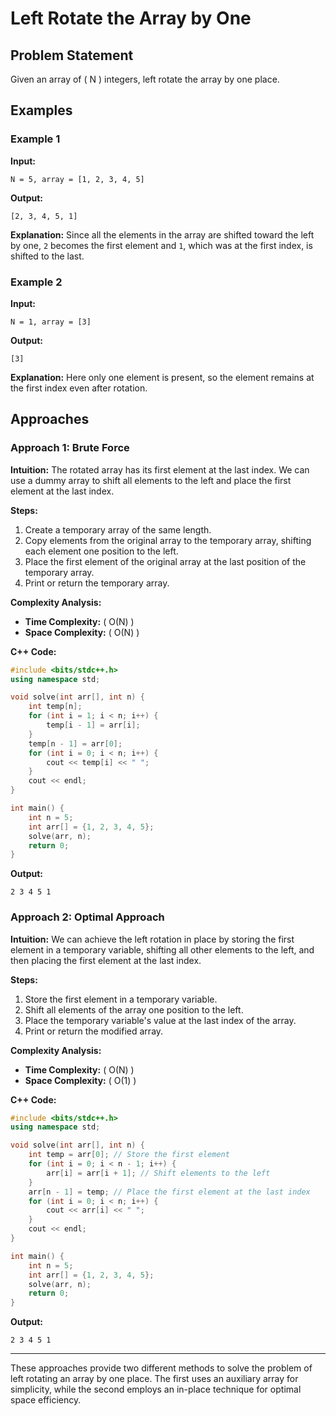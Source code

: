 # Left Rotate the Array by One

## Problem Statement

Given an array of \( N \) integers, left rotate the array by one place.

## Examples

### Example 1

**Input:**

```plaintext
N = 5, array = [1, 2, 3, 4, 5]
```

**Output:**

```plaintext
[2, 3, 4, 5, 1]
```

**Explanation:**
Since all the elements in the array are shifted toward the left by one, `2` becomes the first element and `1`, which was at the first index, is shifted to the last.

### Example 2

**Input:**

```plaintext
N = 1, array = [3]
```

**Output:**

```plaintext
[3]
```

**Explanation:**
Here only one element is present, so the element remains at the first index even after rotation.

## Approaches

### Approach 1: Brute Force

**Intuition:**
The rotated array has its first element at the last index. We can use a dummy array to shift all elements to the left and place the first element at the last index.

**Steps:**

1. Create a temporary array of the same length.
2. Copy elements from the original array to the temporary array, shifting each element one position to the left.
3. Place the first element of the original array at the last position of the temporary array.
4. Print or return the temporary array.

**Complexity Analysis:**

- **Time Complexity:** \( O(N) \)
- **Space Complexity:** \( O(N) \)

**C++ Code:**

```cpp
#include <bits/stdc++.h>
using namespace std;

void solve(int arr[], int n) {
    int temp[n];
    for (int i = 1; i < n; i++) {
        temp[i - 1] = arr[i];
    }
    temp[n - 1] = arr[0];
    for (int i = 0; i < n; i++) {
        cout << temp[i] << " ";
    }
    cout << endl;
}

int main() {
    int n = 5;
    int arr[] = {1, 2, 3, 4, 5};
    solve(arr, n);
    return 0;
}
```

**Output:**

```plaintext
2 3 4 5 1
```

### Approach 2: Optimal Approach

**Intuition:**
We can achieve the left rotation in place by storing the first element in a temporary variable, shifting all other elements to the left, and then placing the first element at the last index.

**Steps:**

1. Store the first element in a temporary variable.
2. Shift all elements of the array one position to the left.
3. Place the temporary variable's value at the last index of the array.
4. Print or return the modified array.

**Complexity Analysis:**

- **Time Complexity:** \( O(N) \)
- **Space Complexity:** \( O(1) \)

**C++ Code:**

```cpp
#include <bits/stdc++.h>
using namespace std;

void solve(int arr[], int n) {
    int temp = arr[0]; // Store the first element
    for (int i = 0; i < n - 1; i++) {
        arr[i] = arr[i + 1]; // Shift elements to the left
    }
    arr[n - 1] = temp; // Place the first element at the last index
    for (int i = 0; i < n; i++) {
        cout << arr[i] << " ";
    }
    cout << endl;
}

int main() {
    int n = 5;
    int arr[] = {1, 2, 3, 4, 5};
    solve(arr, n);
    return 0;
}
```

**Output:**

```plaintext
2 3 4 5 1
```

---

These approaches provide two different methods to solve the problem of left rotating an array by one place. The first uses an auxiliary array for simplicity, while the second employs an in-place technique for optimal space efficiency.
